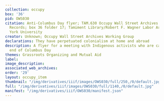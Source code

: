 ```yaml
---
collection: occupy
box: '36'
pid: OWS030
citation: Anti-Columbus Day flyer; TAM.630 Occupy Wall Street Archives Working Group
  Records; box 36 folder 17; Tamiment Library/Robert F. Wagner Labor Archives, New
  York University
creator: Unknown; Occupy Wall Street Archives Working Group
declarations: They have perpetuated colonialism at home and abroad
description: A flyer for a meeting with Indigenous activists who are calling for the
  end of Columbus Day
themes: Grassroots Organizing and Mutual Aid
label:
image_description:
associated_web_archives:
order: '29'
layout: occupy_item
thumbnail: "/img/derivatives/iiif/images/OWS030/full/250,/0/default.jpg"
full: "/img/derivatives/iiif/images/OWS030/full/1140,/0/default.jpg"
manifest: "/img/derivatives/iiif/OWS030/manifest.json"
---
```

